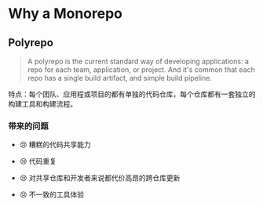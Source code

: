 # Why a Monorepo

## Polyrepo

> A polyrepo is the current standard way of developing applications: a repo for each team, application, or project. And it's common that each repo has a single build artifact, and simple build pipeline.

特点：每个团队、应用程或项目的都有单独的代码仓库，每个仓库都有一套独立的构建工具和构建流程。

<v-click>

### 带来的问题

* 😢 糟糕的代码共享能力
<!-- 要跨存储库共享代码，您可能需要为共享代码创建一个存储库。必须设置工具和CI环境，向repo添加提交，发布，以便其他repo可以依赖它。并且我们可能遭遇第三方库的不兼容问题... -->
* 😢 代码重复
<!-- 没有人愿意经历建立共享仓库的麻烦，因此多数团队选择在每个代码仓库中编写自己的公共服务和组件实现。这浪费了开发前期时间，随着组件和服务的变化，也增加了维护、安全和质量控制的负担。 -->
* 😢 对共享仓库和开发者来说都代价高昂的跨仓库更新
<!-- 考虑共享库中的一个严重bug 或 破坏性改动：开发人员需要设置其环境，在多个没什么关联的的修改记录中，进行验证和更新。更不用说版本控制和发布包的协调工作了。 -->
* 😢 不一致的工具体验
<!-- 每个项目都使用自己的一组命令来运行测试、构建、服务、linting、部署等等。不一致性造成了记住在项目之间使用哪些命令的心智负担。  -->

</v-click>

<style>
  div {
    background-size: contain;
  }
</style>

<!-- 
糟糕的代码共享能力: 要跨仓库共享代码，您可能需要为共享代码创建一个仓库。必须设置工具和CI环境，向repo添加提交，发布，以便其他repo可以依赖它。并且我们可能遭遇第三方库的不兼容问题...

代码重复: 没有人愿意经历建立共享仓库的麻烦，因此多数团队选择在每个代码仓库中编写自己的公共服务和组件实现。这浪费了开发前期时间，随着组件和服务的变化，也增加了维护、安全和质量控制的负担

对共享仓库和开发者来说都代价高昂的跨仓库更新: 考虑共享库中的一个严重bug 或 破坏性改动：开发人员需要设置其环境，在多个没什么关联的的修改记录中，进行验证和更新。更不用说版本控制和发布包的协调工作了

不一致的工具体验: 每个项目都使用自己的一组命令来运行测试、构建、服务、linting、部署等等。不一致性造成了记住在项目之间使用哪些命令的心智负担
-->
